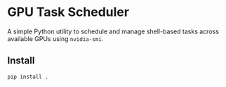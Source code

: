 # GPU Task Scheduler

A simple Python utility to schedule and manage shell-based tasks across available GPUs using `nvidia-smi`.

## Install

```bash
pip install .
